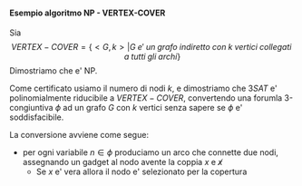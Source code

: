 #### Esempio algoritmo NP - VERTEX-COVER
Sia 
$$VERTEX-COVER=\{<G,k>|G\;e'\;un\;grafo\;indiretto\;con\;k\;vertici\;collegati\;a\;tutti\;gli\;archi\}$$
Dimostriamo  che e' NP.

Come certificato usiamo il numero di nodi $k$, e dimostriamo che $3SAT$ e' polinomialmente riducibile a $VERTEX-COVER$, convertendo una forumla 3-congiuntiva $\phi$ ad un grafo $G$ con $k$ vertici senza sapere se $\phi$ e' soddisfacibile.

La conversione avviene come segue:
- per ogni variabile $n\in \phi$ produciamo un arco che connette due nodi, assegnando un gadget al nodo avente la coppia $x$ e $\not x$
	- Se $x$ e' vera allora il nodo e' selezionato per la copertura


